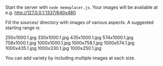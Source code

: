 Start the server with `node memeplacer.js`.
Your images will be available at e.g. http://127.0.0.1:1337/640x480

Fill the sources/ directory with images of various aspects.  A suggested starting range is:

250x1000.1.jpg
330x1000.1.jpg
435x1000.1.jpg
574x1000.1.jpg
758x1000.1.jpg
1000x1000.1.jpg
1000x758.1.jpg
1000x574.1.jpg
1000x435.1.jpg
1000x330.1.jpg
1000x250.1.jpg

You can add variety by including multiple images at each size.